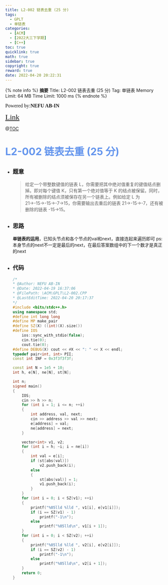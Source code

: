 ```yaml
---
title: L2-002 链表去重 (25 分)
tags:
  - GPLT
  - 单链表
categories:
  - [ACM]
  - [2022大三下学期]
  - [C++]
toc: true
quicklink: true
math: true
sidebar: true
copyright: true
reward: true
date: 2022-04-20 20:22:31
---
```



{% note info %}
**摘要**
Title: L2-002 链表去重 (25 分)
Tag: 单链表
Memory Limit: 64 MB
Time Limit: 1000 ms
{% endnote %}
<!-- more -->

<font size=3 face=楷体>Powered by:**NEFU AB-IN**</font>

<font color=#FFA500 size=5 face=楷体>[Link](https://pintia.cn/problem-sets/994805046380707840/problems/994805072641245184)</font>

@[TOC](文章目录)

# <font color=#6495ED size=6>L2-002 链表去重 (25 分)</font>

* ## <font size=4 face=粗体>题意</font>

  >给定一个带整数键值的链表 L，你需要把其中绝对值重复的键值结点删掉。即对每个键值 K，只有第一个绝对值等于 K 的结点被保留。同时，所有被删除的结点须被保存在另一个链表上。例如给定 L 为 21→-15→-15→-7→15，你需要输出去重后的链表 21→-15→-7，还有被删除的链表 -15→15。

* ## <font size=4 face=粗体>思路</font>

  **单链表的运用**，已知头节点和各个节点的val和next，直接连起来遍历即可
  ps: 本身节点的next不一定是最后的next，在最后答案数组中的下一个数才是真正的next

* ## <font size=4 face=粗体>代码</font>

  ```cpp
  /*
  * @Author: NEFU AB-IN
  * @Date: 2022-04-19 16:37:06
  * @FilePath: \ACM\GPLT\L2-002.CPP
  * @LastEditTime: 2022-04-20 20:17:37
  */
  #include <bits/stdc++.h>
  using namespace std;
  #define int long long
  #define MP make_pair
  #define SZ(X) ((int)(X).size())
  #define IOS                                                                                                            \
      ios::sync_with_stdio(false);                                                                                       \
      cin.tie(0);                                                                                                        \
      cout.tie(0);
  #define DEBUG(X) cout << #X << ": " << X << endl;
  typedef pair<int, int> PII;
  const int INF = 0x3f3f3f3f;

  const int N = 1e5 + 10;
  int h, e[N], ne[N], st[N];

  int n;
  signed main()
  {
      IOS;
      cin >> h >> n;
      for (int i = 1; i <= n; ++i)
      {
          int address, val, next;
          cin >> address >> val >> next;
          e[address] = val;
          ne[address] = next;
      }

      vector<int> v1, v2;
      for (int i = h; ~i; i = ne[i])
      {
          int val = e[i];
          if (st[abs(val)])
              v2.push_back(i);
          else
          {
              st[abs(val)] = 1;
              v1.push_back(i);
          }
      }
      for (int i = 0; i < SZ(v1); ++i)
      {
          printf("%05lld %lld ", v1[i], e[v1[i]]);
          if (i == SZ(v1) - 1)
              printf("-1\n");
          else
              printf("%05lld\n", v1[i + 1]);
      }
      for (int i = 0; i < SZ(v2); ++i)
      {
          printf("%05lld %lld ", v2[i], e[v2[i]]);
          if (i == SZ(v2) - 1)
              printf("-1\n");
          else
              printf("%05lld\n", v2[i + 1]);
      }
      return 0;
  }
  ```